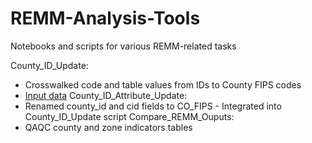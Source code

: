 # REMM-Analysis-Tools
Notebooks and scripts for various REMM-related tasks

County_ID_Update:  
- Crosswalked code and table values from IDs to County FIPS codes
- [Input data](https://drive.google.com/file/d/1lrm9ih_cK6lxpAeZ4ntKX42wuuKg8Xtt/view?usp=sharing)
County_ID_Attribute_Update:  
- Renamed county_id and cid fields to CO_FIPS - Integrated into County_ID_Update script
Compare_REMM_Ouputs:
- QAQC county and zone indicators tables 